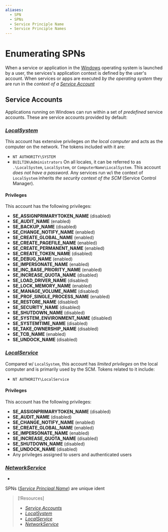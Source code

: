```yaml
---
aliases:
  - SPN
  - SPNs
  - Service Principle Name
  - Service Principle Names
---
```

# Enumerating SPNs
When a service or application in the [Windows](../../../computers/windows/README.md) operating system is launched by a user, the services's application context is defined by the user's account. When services or apps are executed *by the operating system* they are run in the *context of a [_Service Account_](https://learn.microsoft.com/en-us/azure/active-directory/fundamentals/service-accounts-on-premises)* 
## Service Accounts
Applications running on Windows can run within a set of *predefined* service accounts. These are service accounts provided by default:
### [_LocalSystem_](https://learn.microsoft.com/en-us/windows/win32/services/localsystem-account)
This account has extensive privileges *on the local computer* and acts as the computer on the network. The tokens included with it are: 
- `NT AUTHORITY\SYSTEM` 
- `BUILTIN\Administrators`
On all locales, it can be referred to as  `.\LocalSystem`, `LocalSystem`, or `ComputerName\LocalSystem`. This account *does not have a password*. Any services run w/i the context of `LocalSystem` inherits *the security context of the SCM* (Service Control Manager). 
#### Privileges
This account has the following privileges:
- **SE_ASSIGNPRIMARYTOKEN_NAME** (disabled)
- **SE_AUDIT_NAME** (enabled)
- **SE_BACKUP_NAME** (disabled)
- **SE_CHANGE_NOTIFY_NAME** (enabled)
- **SE_CREATE_GLOBAL_NAME** (enabled)
- **SE_CREATE_PAGEFILE_NAME** (enabled)
- **SE_CREATE_PERMANENT_NAME** (enabled)
- **SE_CREATE_TOKEN_NAME** (disabled)
- **SE_DEBUG_NAME** (enabled)
- **SE_IMPERSONATE_NAME** (enabled)
- **SE_INC_BASE_PRIORITY_NAME** (enabled)
- **SE_INCREASE_QUOTA_NAME** (disabled)
- **SE_LOAD_DRIVER_NAME** (disabled)
- **SE_LOCK_MEMORY_NAME** (enabled)
- **SE_MANAGE_VOLUME_NAME** (disabled)
- **SE_PROF_SINGLE_PROCESS_NAME** (enabled)
- **SE_RESTORE_NAME** (disabled)
- **SE_SECURITY_NAME** (disabled)
- **SE_SHUTDOWN_NAME** (disabled)
- **SE_SYSTEM_ENVIRONMENT_NAME** (disabled)
- **SE_SYSTEMTIME_NAME** (disabled)
- **SE_TAKE_OWNERSHIP_NAME** (disabled)
- **SE_TCB_NAME** (enabled)
- **SE_UNDOCK_NAME** (disabled)
### [_LocalService_](https://learn.microsoft.com/en-us/windows/win32/services/localservice-account)
Compared w/ `LocalSystem`, this account has *limited privileges* on the local computer and is primarily used by the SCM. Tokens related to it include:
- `NT AUTHORITY\LocalService`
#### Privileges
This account has the following privileges:
- **SE_ASSIGNPRIMARYTOKEN_NAME** (disabled)
- **SE_AUDIT_NAME** (disabled)
- **SE_CHANGE_NOTIFY_NAME** (enabled)
- **SE_CREATE_GLOBAL_NAME** (enabled)
- **SE_IMPERSONATE_NAME** (enabled)
- **SE_INCREASE_QUOTA_NAME** (disabled)
- **SE_SHUTDOWN_NAME** (disabled)
- **SE_UNDOCK_NAME** (disabled)
- Any privileges assigned to users and authenticated users
### [_NetworkService_](https://learn.microsoft.com/en-us/windows/win32/services/networkservice-account)
- 

SPNs ([_Service Principal Name_](https://learn.microsoft.com/en-us/windows/win32/ad/service-principal-names)) are unique ident



> [!Resources]
> - [_Service Accounts_](https://learn.microsoft.com/en-us/azure/active-directory/fundamentals/service-accounts-on-premises)
> - [_LocalSystem_](https://learn.microsoft.com/en-us/windows/win32/services/localsystem-account)
> - [_LocalService_](https://learn.microsoft.com/en-us/windows/win32/services/localservice-account)
> - [_NetworkService_](https://learn.microsoft.com/en-us/windows/win32/services/networkservice-account)
